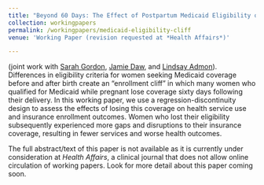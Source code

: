 ```yaml
---
title: "Beyond 60 Days: The Effect of Postpartum Medicaid Eligibility on Continuity of Insurance Enrollment"
collection: workingpapers
permalink: /workingpapers/medicaid-eligibility-cliff
venue: 'Working Paper (revision requested at *Health Affairs*)'

---
```


(joint work with [Sarah Gordon](https://www.bu.edu/sph/profile/sarah-gordon/), [Jamie Daw](https://www.publichealth.columbia.edu/people/our-faculty/jrd2199), and [Lindsay Admon](https://www.uofmhealth.org/profile/4360/lindsay-kennedy-admon-md-msc)). Differences in eligibility criteria for women seeking Medicaid coverage before and after birth create an “enrollment cliff” in which many women who qualified for Medicaid while pregnant lose coverage sixty days following their delivery. In this working paper, we use a regression-discontinuity design to assess the effects of losing this coverage on health service use and insurance enrollment outcomes. Women who lost their eligibility subsequently experienced more gaps and disruptions to their insurance coverage, resulting in fewer services and worse health outcomes. 

The full abstract/text of this paper is not available as it is currently under consideration at *Health Affairs*, a clinical journal that does not allow online circulation of working papers. Look for more detail about this paper coming soon. 
